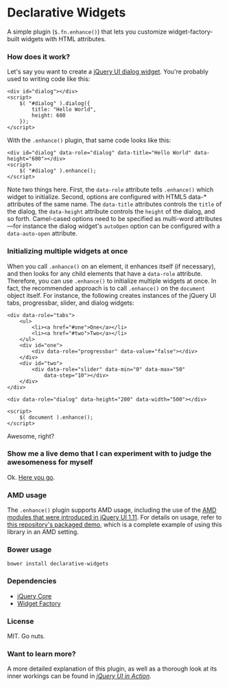 Declarative Widgets
===================

A simple plugin (`$.fn.enhance()`) that lets you customize widget-factory-built widgets with HTML attributes.

### How does it work?

Let's say you want to create a [jQuery UI dialog widget](http://jqueryui.com/dialog/). You're probably used to writing code like this:

```
<div id="dialog"></div>
<script>
    $( "#dialog" ).dialog({
        title: "Hello World",
        height: 600
    });
</script>
```

With the `.enhance()` plugin, that same code looks like this:

```
<div id="dialog" data-role="dialog" data-title="Hello World" data-height="600"></div>
<script>
    $( "#dialog" ).enhance();
</script>
```

Note two things here. First, the `data-role` attribute tells `.enhance()` which widget to initialize. Second, options are configured with HTML5 data-* attributes of the same name. The `data-title` attributes controls the `title` of the dialog, the `data-height` attribute controls the `height` of the dialog, and so forth. Camel-cased options need to be specified as multi-word attributes—for instance the dialog widget's `autoOpen` option can be configured with a `data-auto-open` attribute.

### Initializing multiple widgets at once

When you call `.enhance()` on an element, it enhances itself (if necessary), and then looks for any child elements that have a `data-role` attribute. Therefore, you can use `.enhance()` to initialize multiple widgets at once. In fact, the recommended approach is to call `.enhance()` on the `document` object itself. For instance, the following creates instances of the jQuery UI tabs, progressbar, slider, and dialog widgets:

```
<div data-role="tabs">
    <ul>
        <li><a href="#one">One</a></li>
        <li><a href="#two">Two</a></li>
    </ul>
    <div id="one">
        <div data-role="progressbar" data-value="false"></div>
    </div>
    <div id="two">
        <div data-role="slider" data-min="0" data-max="50"
            data-step="10"></div>
    </div>
</div>

<div data-role="dialog" data-height="200" data-width="500"></div>

<script>
    $( document ).enhance();
</script>
```

Awesome, right?

### Show me a live demo that I can experiment with to judge the awesomeness for myself

Ok. [Here you go](http://jsfiddle.net/tj_vantoll/5Hr4r/).

### AMD usage

The `.enhance()` plugin supports AMD usage, including the use of the [AMD modules that were introduced in jQuery UI 1.11](http://learn.jquery.com/jquery-ui/environments/amd/). For details on usage, refer to [this repository's packaged demo](https://github.com/tjvantoll/declarative-widgets/blob/master/demos/usage-amd.html), which is a complete example of using this library in an AMD setting.

### Bower usage

`bower install declarative-widgets`

### Dependencies

* [jQuery Core](http://jquery.com)
* [Widget Factory](http://api.jqueryui.com/jquery.widget/)

### License

MIT. Go nuts.

### Want to learn more?

A more detailed explanation of this plugin, as well as a thorough look at its inner workings can be found in [*jQuery UI in Action*](http://tjvantoll.com/jquery-ui-in-action.html).